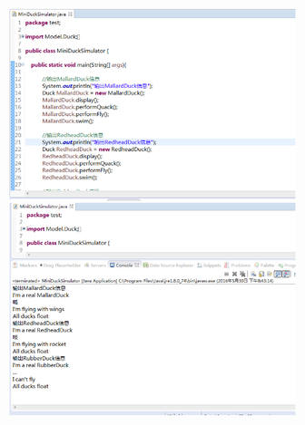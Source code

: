 ![代码](https://github.com/lc-dmx/duck/blob/master/QQ%E6%88%AA%E5%9B%BE20160530205354.jpg)
![测试结果](https://github.com/lc-dmx/duck/blob/master/QQ%E6%88%AA%E5%9B%BE20160530205400.jpg)
